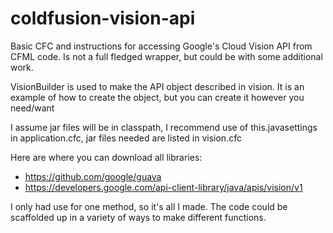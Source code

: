 # coldfusion-vision-api
Basic CFC and instructions for accessing Google's Cloud Vision API from CFML code. Is not a full fledged wrapper, but could be with some additional work.

VisionBuilder is used to make the API object described in vision. It is an example of how to create the object, but you can create it however you need/want

I assume jar files will be in classpath, I recommend use of this.javasettings in application.cfc, jar files needed are listed in vision.cfc

Here are where you can download all libraries:
- https://github.com/google/guava
- https://developers.google.com/api-client-library/java/apis/vision/v1

I only had use for one method, so it's all I made. The code could be scaffolded up in a variety of ways to make different functions.